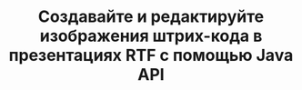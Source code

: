 ---
############################# Static ############################
layout: "auto-gen-gist"
draft: false
path: "ru/assembly/java/barcode/rtf/"
otherformats: DOC DOCX DOCM DOT DOTX DOTM ODT OTT 

############################# Head ############################
head_title: "Создавайте и добавляйте изображения штрих-кода в презентации RTF с помощью Java API"
head_description: "Java API GroupDocs.Assembly поддерживает создание и добавление изображений штрих-кода в файлы презентаций PowerPoint (PPT, PPTX, PPTM, PPS, PPSX, PPSM, POT и ODP)."

############################# Header ############################
title: "Создавайте и редактируйте изображения штрих-кода в презентациях RTF с помощью Java API"
description: " GroupDocs.Assembly Java API позволяет программистам создавать, редактировать и вставлять изображения штрих-кода в RTF презентации PowerPoint внутри приложений Java и JSP."

######################### Download Button #######################
button:
    enable: true

############################# About ############################
about:
    enable: true
    title: "Как создавать и управлять штрих-кодами в презентациях? "
    content: |
       Презентация — отличный способ общения, который позволяет компаниям и отдельным лицам обмениваться информацией последовательным и простым способом. Штрих-коды в настоящее время очень широко используются во всем мире для решения нескольких важных задач, таких как идентификация продукта, отслеживание автомобильных запчастей, инвентаризация и управление запасами и многое другое. Java API GroupDocs.Assembly позволяет программистам легко создавать и вставлять штрих-коды в свои презентационные документы, написав всего пару строк кода. Он поддерживает несколько форматов файлов презентаций, таких как PPT, PPTX, PPTM, PPS, PPSX, PPSM, POT, POTX, POTM, ODP и многие другие. Это упрощает работу разработчиков, позволяя им запускать свои приложения без установки каких-либо сторонних приложений или Microsoft Office на свое устройство. Он поддерживает несколько расширенных функций для настройки штрих-кодов в слайдах презентации, таких как установка цветов переднего и заднего плана, настройки шрифтов, масштабирование изображения штрих-кода, настройка текста штрих-кода, настройка разрешения изображения штрих-кода и многое другое.

############################# content ############################
steps:
    enable: true
    block:
    - title_left: "Генерация штрих-кодов в презентациях RTF"
      content_left: |
       Приведенный ниже код Java объясняет, как разработчики могут создавать изображения штрих-кода, используя различные поддерживаемые символы, и добавлять их в слайды презентации Microsoft PowerPoint RTF с минимальными усилиями и затратами.

      title_right: "Добавьте штрих-коды в файл RTF через Java"
      content_right: |
       * Создайте экземпляр [DocumentAssembler](https://apireference.groupdocs.com/assembly/java/com.groupdocs.assembly/DocumentAssembler) 
       * Создать пример объекта источника данных
       * Вызовите [AssembleDocument](https://apireference.groupdocs.com/assembly/java/com.groupdocs.assembly/DocumentAssembler#assembleDocument-java.io.InputStream-java.io.OutputStream-com.groupdocs.assembly.DataSourceInfo...-) метод со следующими параметрами
           * Поток для чтения шаблона документа.
           * Поток для записи результирующего документа.
           * Параметры загрузки и сохранения документов.
           * Подробности Информация об используемых объектах источника данных.

      gisthash: "ebb6d8215f329f457f843e9a9fc48c9c"
      gistfile: "generate_barcodes_in_presentations.java"

    - title_left: "Системные Требования"
      content_left: |
        API GroupDocs.Assembly Java поддерживаются на всех основных платформах и операционных системах. Он может создавать документы в Microsoft Word, Excel, PowerPoint, Outlook, OpenOffice и более 50 других форматах. Полное руководство по системным требованиям см. на странице [системные требования](https://docs.groupdocs.com/assembly/java/system-requirements/). Перед выполнением приведенного ниже кода убедитесь, что на вашем компьютере установлены следующие предварительные компоненты. система:
         * Операционные системы: Microsoft Windows, Linux, MacOS
         * Поддержка версий Java: J2SE 7.0 (1.7), J2SE 8.0 (1.8) или выше
         * Получите последнюю версию Java API GroupDocs.Assembly от [Maven](https://mvnrepository.com/artifact/com.groupdocs/groupdocs-assembly/)
        
      title_right: "Зачем использовать GroupDocs.Assembly"
      content_right: |
        * Создание пользовательских документов из шаблонов.
        * Динамически прикреплять вложения электронной почты.
        * Для создания и автоматизации документов не требуется никакого дополнительного программного обеспечения.
        * Создает выходной документ на основе источника данных.
        * Динамически вставлять содержимое документа в отчет
        * Применение формулы во время сборки электронной таблицы.
        * Обеспечивает поддержку нескольких форматов данных
        * Поддержка последовательных операций с данными.

demos:
    enable: true
        

more_formats:
    enable: true


back_to_top:
    enable: true
---